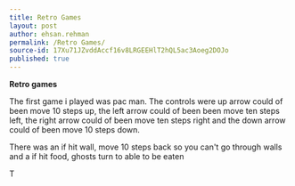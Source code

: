 ```yaml
---
title: Retro Games
layout: post
author: ehsan.rehman
permalink: /Retro Games/
source-id: 17Xu71JZvddAccf16v8LRGEEHlT2hQL5ac3Aoeg2DOJo
published: true
---
```

**Retro games**

The first game i played was pac man. The controls were up arrow could of been move 10 steps up, the left arrow could of been been move ten steps left, the right arrow could of been move ten steps right and the down arrow could of been move 10 steps down.

There was an if hit wall, move 10 steps back so you can't go through walls and a if hit food, ghosts turn to able to be eaten

T

